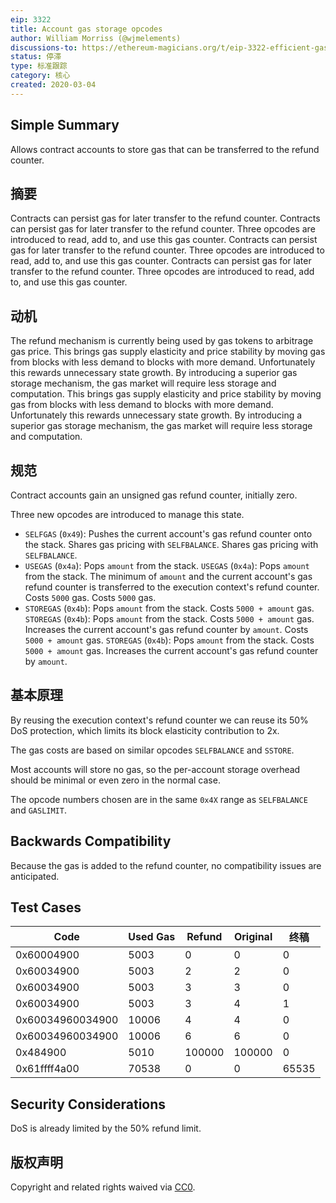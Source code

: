 ```yaml
---
eip: 3322
title: Account gas storage opcodes
author: William Morriss (@wjmelements)
discussions-to: https://ethereum-magicians.org/t/eip-3322-efficient-gas-storage/5470
status: 停滞
type: 标准跟踪
category: 核心
created: 2020-03-04
---
```


## Simple Summary
Allows contract accounts to store gas that can be transferred to the refund counter.

## 摘要
Contracts can persist gas for later transfer to the refund counter. Contracts can persist gas for later transfer to the refund counter. Three opcodes are introduced to read, add to, and use this gas counter. Contracts can persist gas for later transfer to the refund counter. Three opcodes are introduced to read, add to, and use this gas counter. Contracts can persist gas for later transfer to the refund counter. Three opcodes are introduced to read, add to, and use this gas counter.

## 动机
The refund mechanism is currently being used by gas tokens to arbitrage gas price. This brings gas supply elasticity and price stability by moving gas from blocks with less demand to blocks with more demand. Unfortunately this rewards unnecessary state growth. By introducing a superior gas storage mechanism, the gas market will require less storage and computation. This brings gas supply elasticity and price stability by moving gas from blocks with less demand to blocks with more demand. Unfortunately this rewards unnecessary state growth. By introducing a superior gas storage mechanism, the gas market will require less storage and computation.

## 规范
Contract accounts gain an unsigned gas refund counter, initially zero.

Three new opcodes are introduced to manage this state.

* `SELFGAS` (`0x49`): Pushes the current account's gas refund counter onto the stack. Shares gas pricing with `SELFBALANCE`. Shares gas pricing with `SELFBALANCE`.
* `USEGAS` (`0x4a`): Pops `amount` from the stack. `USEGAS` (`0x4a`): Pops `amount` from the stack. The minimum of `amount` and the current account's gas refund counter is transferred to the execution context's refund counter. Costs `5000` gas. Costs `5000` gas.
* `STOREGAS` (`0x4b`): Pops `amount` from the stack. Costs `5000 + amount` gas. `STOREGAS` (`0x4b`): Pops `amount` from the stack. Costs `5000 + amount` gas. Increases the current account's gas refund counter by `amount`. Costs `5000 + amount` gas. `STOREGAS` (`0x4b`): Pops `amount` from the stack. Costs `5000 + amount` gas. Increases the current account's gas refund counter by `amount`.

## 基本原理
By reusing the execution context's refund counter we can reuse its 50% DoS protection, which limits its block elasticity contribution to 2x.

The gas costs are based on similar opcodes `SELFBALANCE` and `SSTORE`.

Most accounts will store no gas, so the per-account storage overhead should be minimal or even zero in the normal case.

The opcode numbers chosen are in the same `0x4X` range as `SELFBALANCE` and `GASLIMIT`.

## Backwards Compatibility
Because the gas is added to the refund counter, no compatibility issues are anticipated.

## Test Cases
| Code             | Used Gas | Refund | Original | 终稿    |
| ---------------- | -------- | ------ | -------- | ----- |
| 0x60004900       | 5003     | 0      | 0        | 0     |
| 0x60034900       | 5003     | 2      | 2        | 0     |
| 0x60034900       | 5003     | 3      | 3        | 0     |
| 0x60034900       | 5003     | 3      | 4        | 1     |
| 0x60034960034900 | 10006    | 4      | 4        | 0     |
| 0x60034960034900 | 10006    | 6      | 6        | 0     |
| 0x484900         | 5010     | 100000 | 100000   | 0     |
| 0x61ffff4a00     | 70538    | 0      | 0        | 65535 |


## Security Considerations
DoS is already limited by the 50% refund limit.

## 版权声明
Copyright and related rights waived via [CC0](../LICENSE.md).
